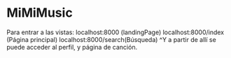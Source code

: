 # MiMiMusic

Para entrar a las vistas:
localhost:8000 (landingPage)
localhost:8000/index (Página principal)
localhost:8000/search(Búsqueda)
^Y a partir de allí se puede acceder al perfil, y página de canción.
